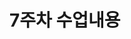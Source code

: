 # 7주차 수업내용


<!--
state 도 변수인데 일반 적인 변수가 아니라 값이 바뀌면 화면도 바뀐다.
```python
const [count, setCount] = useState(0);
```
에서 setCount를 사 용해서

- 생명주기 -
마운트(Mount/탄생) = 처음 Dom에 나타날때, 렌더링 될 때
언마운트(UnMount/제거) = Dom에서 사라질 때 

useEffect(setup, dependencies)
setup = 실행할 함수
dependencies = 의존성 배열[특정 값이 변경될 때만 실행]

- useEffet() 는 4가지 선언 방법이 있다.
1. 마운트 시
2. state값 변경시
3. 렌더링 마다
4. 언마운트 시

useMemo()
- 알고리즘에서 메모이제이션과 같은 일을 한다.
useMemo(() => {계산할 함수}, [의존성 배열]);
계산 코드 를 재사요할 때 사용한다.

useCallback()
- 함수 메모이제이션을 제공한다.
function함수를 재사용할 때 사용한다
- 형태는 useMemo()와 비슷하다.

useRef()
- 특정 컴포넌트에 접근할 수 있는 객체를 의미
- 함수형 컴포넌트에서 DOM 요소에 직접 접근하거나, 값이 변경되더라도 리렌더링을 유발
하지 않는 변수를 저장하는 데 사용됩니다.


-->
